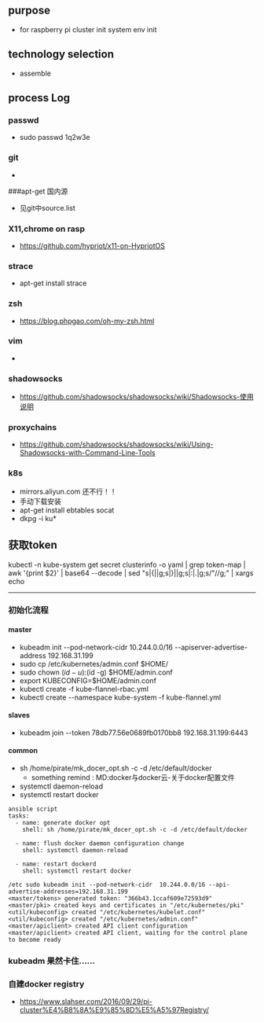 ## purpose
* for raspberry pi cluster init system env init

## technology selection
* assemble


## process Log

### passwd
* sudo passwd 1q2w3e

### git
* 
###apt-get 国内源
* 见git中source.list
### X11,chrome on rasp
* https://github.com/hypriot/x11-on-HypriotOS

### strace
* apt-get install strace

### zsh
* https://blog.phpgao.com/oh-my-zsh.html
### vim
* 

### shadowsocks
* https://github.com/shadowsocks/shadowsocks/wiki/Shadowsocks-使用说明

### proxychains
* https://github.com/shadowsocks/shadowsocks/wiki/Using-Shadowsocks-with-Command-Line-Tools

### k8s 
* mirrors.aliyun.com 还不行！！
* 手动下载安装
* apt-get install ebtables socat
* dkpg -i ku*

## 获取token
kubectl -n kube-system get secret clusterinfo -o yaml | grep token-map | awk '{print $2}' | base64 --decode | sed "s|{||g;s|}||g;s|:|.|g;s/\"//g;" | xargs echo
***
### 初始化流程
#### master
* kubeadm init --pod-network-cidr 10.244.0.0/16 --apiserver-advertise-address 192.168.31.199
* sudo cp /etc/kubernetes/admin.conf $HOME/
* sudo chown $(id -u):$(id -g) $HOME/admin.conf
* export KUBECONFIG=$HOME/admin.conf
* kubectl create -f kube-flannel-rbac.yml
* kubectl create --namespace kube-system -f kube-flannel.yml
#### slaves
* kubeadm join --token 78db77.56e0689fb0170bb8 192.168.31.199:6443

#### common
* sh /home/pirate/mk\_docer_opt.sh -c -d /etc/default/docker
	* something remind : MD:docker与docker云-关于docker配置文件
* systemctl daemon-reload
* systemctl restart docker

```
ansible script
tasks:
  - name: generate docker opt
    shell: sh /home/pirate/mk_docer_opt.sh -c -d /etc/default/docker

  - name: flush docker daemon configuration change
    shell: systemctl daemon-reload

  - name: restart dockerd
    shell: systemctl restart docker
```


```
/etc sudo kubeadm init --pod-network-cidr  10.244.0.0/16 --api-advertise-addresses=192.168.31.199
<master/tokens> generated token: "366b43.1ccaf609e72593d9"
<master/pki> created keys and certificates in "/etc/kubernetes/pki"
<util/kubeconfig> created "/etc/kubernetes/kubelet.conf"
<util/kubeconfig> created "/etc/kubernetes/admin.conf"
<master/apiclient> created API client configuration
<master/apiclient> created API client, waiting for the control plane to become ready

```

### kubeadm 果然卡住……

### 自建docker registry
* https://www.slahser.com/2016/09/29/pi-cluster%E4%B8%8A%E9%85%8D%E5%A5%97Registry/

